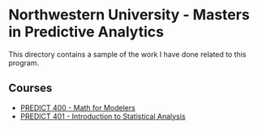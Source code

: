 # Northwestern University - Masters in Predictive Analytics

This directory contains a sample of the work I have done related to this program. 

## Courses
- [PREDICT 400 - Math for Modelers](PREDICT%20400)
- [PREDICT 401 - Introduction to Statistical Analysis](PREDICT%20401)
